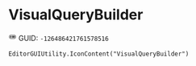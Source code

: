 # VisualQueryBuilder
![](/img/VisualQueryBuilder.png)
GUID: `-126486421761578516`
```
EditorGUIUtility.IconContent("VisualQueryBuilder")
```
